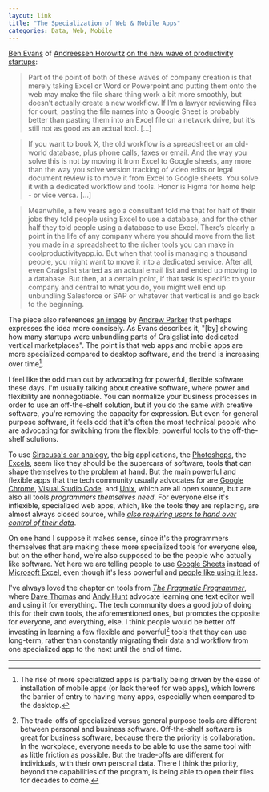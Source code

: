```yaml
---
layout: link
title: "The Specialization of Web & Mobile Apps"
categories: Data, Web, Mobile
---
```


[Ben Evans](https://twitter.com/benedictevans) of [Andreessen Horowitz](https://a16z.com/) [on the new wave of productivity startups](https://www.ben-evans.com/benedictevans/2019/9/27/new-productivity):

> Part of the point of both of these waves of company creation is that merely taking Excel or Word or Powerpoint and putting them onto the web may make the file share thing work a bit more smoothly, but doesn’t actually create a new workflow.  If I’m a lawyer reviewing files for court, pasting the file names into a Google Sheet is probably better than pasting them into an Excel file on a network drive, but it’s still not as good as an actual tool. [...]

> If you want to book X, the old workflow is a spreadsheet or an old-world database, plus phone calls, faxes or email. And the way you solve this is not by moving it from Excel to Google sheets, any more than the way you solve version tracking of video edits or legal document review is to move it from Excel to Google sheets. You solve it with a dedicated workflow and tools. Honor is Figma for  home help - or vice versa. [...]

> Meanwhile, a few years ago a consultant told me that for half of their jobs they told people using Excel to use a database, and for the other half they told people using a database to use Excel. There’s clearly a point in the life of any company where you should move from the list you made in a spreadsheet to the richer tools you can make in coolproductivityapp.io. But when that tool is managing a thousand people, you might want to move it into a dedicated service. After all, even Craigslist started as an actual email list and ended up moving to a database. But then, at a certain point, if that task is specific to your company and central to what you do, you might well end up unbundling Salesforce or SAP or whatever that vertical is and go back to the beginning. 

The piece also references [an image](https://thegongshow.tumblr.com/post/345941486/the-spawn-of-craigslist-like-most-vcs-that-focus) by [Andrew Parker](https://twitter.com/andrewparker/) that perhaps expresses the idea more concisely. As Evans describes it, "[by] showing how many startups were unbundling parts of Craigslist into dedicated vertical marketplaces". The point is that web apps and mobile apps are more specialized compared to desktop software, and the trend is increasing over time[^webandmobileappsareeasytoinstall].

I feel like the odd man out by advocating for powerful, flexible software these days. I'm usually talking about creative software, where power and flexibility are nonnegotiable. You can normalize your business processes in order to use an off-the-shelf solution, but if you do the same with creative software, you're removing the capacity for expression. But even for general purpose software, it feels odd that it's often the most technical people who are advocating for switching from the flexible, powerful tools to the off-the-shelf solutions.

To use [Siracusa's car analogy](https://hypercritical.co/2013/03/08/the-case-for-a-true-mac-pro-successor), the big applications, the [Photoshops](https://www.adobe.com/products/photoshop/free-trial-download.html), the [Excels](https://products.office.com/en-us/excel), seem like they should be the supercars of software, tools that can shape themselves to the problem at hand. But the main powerful and flexible apps that the tech community usually advocates for are [Google Chrome](https://www.google.com/chrome/index.html), [Visual Studio Code](https://code.visualstudio.com/), and [Unix](https://en.wikipedia.org/wiki/Unix), which are all open source, but are also all tools *programmers themselves need*. For everyone else it's inflexible, specialized web apps, which, like the tools they are replacing, are almost always closed source, while [*also requiring users to hand over control of their data*](https://blog.robenkleene.com/2019/10/19/the-death-of-files/).

On one hand I suppose it makes sense, since it's the programmers themselves that are making these more specialized tools for everyone else, but on the other hand, we're also supposed to be the people who actually like software. Yet here we are telling people to use [Google Sheets](https://sheets.google.com) instead of [Microsoft Excel](https://products.office.com/en-us/excel), even though it's less powerful and [people like using it less](https://blog.robenkleene.com/2019/08/31/office-suite-market-share/).

I've always loved the chapter on tools from [*The Pragmatic Programmer*](https://pragprog.com/book/tpp20/the-pragmatic-programmer-20th-anniversary-edition), where [Dave Thomas](https://twitter.com/pragdave) and [Andy Hunt](https://twitter.com/PragmaticAndy) advocate learning one text editor well and using it for everything. The tech community does a good job of doing this for their own tools, the aforementioned ones, but promotes the opposite for everyone, and everything, else. I think people would be better off investing in learning a few flexible and powerful[^personalvsbusinesssoftware] tools that they can use long-term, rather than constantly migrating their data and workflow from one specialized app to the next until the end of time.

* * *

[^webandmobileappsareeasytoinstall]: The rise of more specialized apps is partially being driven by the ease of installation of mobile apps (or lack thereof for web apps), which lowers the barrier of entry to having many apps, especially when compared to the desktop.

[^personalvsbusinesssoftware]: The trade-offs of specialized versus general purpose tools are different between personal and business software. Off-the-shelf software is great for business software, because there the priority is collaboration. In the workplace, everyone needs to be able to use the same tool with as little friction as possible. But the trade-offs are different for individuals, with their own personal data. There I think the priority, beyond the capabilities of the program, is being able to open their files for decades to come.

